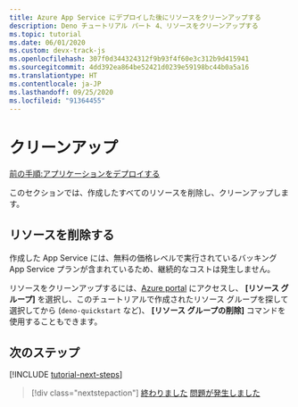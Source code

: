 ```yaml
---
title: Azure App Service にデプロイした後にリソースをクリーンアップする
description: Deno チュートリアル パート 4、リソースをクリーンアップする
ms.topic: tutorial
ms.date: 06/01/2020
ms.custom: devx-track-js
ms.openlocfilehash: 307f0d344324312f9b93f4f60e3c312b9d415941
ms.sourcegitcommit: 4dd392ea864be52421d0239e59198bc44b0a5a16
ms.translationtype: HT
ms.contentlocale: ja-JP
ms.lasthandoff: 09/25/2020
ms.locfileid: "91364455"
---
```

# <a name="clean-up"></a>クリーンアップ

[前の手順:アプリケーションをデプロイする](tutorial-visual-studio-code-azure-app-service-deno-03.md)

このセクションでは、作成したすべてのリソースを削除し、クリーンアップします。

## <a name="remove-your-resources"></a>リソースを削除する

作成した App Service には、無料の価格レベルで実行されているバッキング App Service プランが含まれているため、継続的なコストは発生しません。

リソースをクリーンアップするには、[Azure portal](https://portal.azure.com) にアクセスし、 **[リソース グループ]** を選択し、このチュートリアルで作成されたリソース グループを探して選択してから (`deno-quickstart` など)、 **[リソース グループの削除]** コマンドを使用することもできます。

## <a name="next-steps"></a>次のステップ

[!INCLUDE [tutorial-next-steps](includes/tutorial-next-steps.md)]

> [!div class="nextstepaction"]
> [終わりました](node-howto-deploy-web-app.md) [問題が発生しました](https://www.research.net/r/PWZWZ52?tutorial=deno-deployment-azureappservice&step=clean-up-resources)
